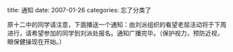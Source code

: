title: 通知
date: 2007-01-26
categories: 忘了分类了

原十二中的同学请注意，下面播送一个通知：由刘派组织的看望老屈活动将于下周进行，请希望参加的同学到刘派处报名。通知广播完毕。（保护视力，预防近视，眼保健操现在开始。）
